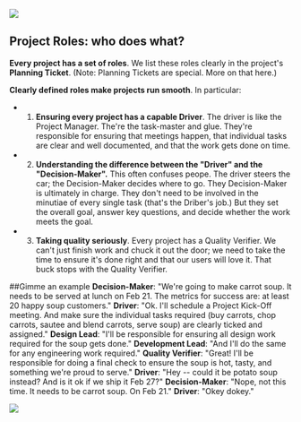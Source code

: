 ![](/http://i.imgur.com/U6mlLZp.jpg)
## Project Roles: who does what?

**Every project has a set of roles**. We list these roles clearly in the project's **Planning Ticket**. (Note: Planning Tickets are special. More on that here.)

**Clearly defined roles make projects run smooth**. In particular: 
- 1) **Ensuring every project has a capable Driver**. The driver is like the Project Manager. The're the task-master and glue. They're responsible for ensuring that meetings happen, that individual tasks are clear and well documented, and that the work gets done on time. 
- 2) **Understanding the difference between the "Driver" and the "Decision-Maker".** This often confuses peope. The driver steers the car; the Decision-Maker decides where to go. They Decision-Maker is ultimately in charge. They don't need to be involved in the minutiae of every single task (that's the Driber's job.) But they set the overall goal, answer key questions, and decide whether the work meets the goal.
- 3) **Taking quality seriously**. Every project has a Quality Verifier. We can't just finish work and chuck it out the door; we need to take the time to ensure it's done right and that our users will love it. That buck stops with the Quality Verifier. 

##Gimme an example
**Decision-Maker**: "We're going to make carrot soup. It needs to be served at lunch on Feb 21. The metrics for success are: at least 20 happy soup customers." 
**Driver**: "Ok. I'll schedule a Project Kick-Off meeting. And make sure the individual tasks required (buy carrots, chop carrots, sautee and blend carrots, serve soup) are clearly ticked and assigned."
**Design Lead**: "I'll be responsible for ensuring all design work required for the soup gets done."
**Development Lead**: "And I'll do the same for any engineering work required."
**Quality Verifier**: "Great! I'll be responsible for doing a final check to ensure the soup is hot, tasty, and something we're proud to serve."
**Driver**: "Hey -- could it be potato soup instead? And is it ok if we ship it Feb 27?"
**Decision-Maker**: "Nope, not this time. It needs to be carrot soup. On Feb 21."
**Driver**: "Okey dokey."

![](/https://dl.dropboxusercontent.com/spa/6c38yp3crbxni5b/-u7jb6q9.png)





